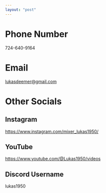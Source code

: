```yaml
---
layout: "post"
---
```

# Phone Number
724-640-9164

# Email
lukasdeemer@gmail.com

# Other Socials
## Instagram
https://www.instagram.com/mixer_lukas1950/

## YouTube
https://www.youtube.com/@Lukas1950/videos

## Discord Username
lukas1950